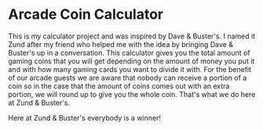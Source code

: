 # Arcade Coin Calculator

This is my calculator project and was inspired by Dave & Buster's. I named it Zund after my friend who helped me with the idea by bringing Dave & Buster's up in a conversation. This calculator gives you the total amount of gaming coins that you will get depending on the amount of money you put it and with how many gaming cards you want to divide it with. For the benefit of our arcade guests we are aware that nobody can receive a portion of a coin so in the case that the amount of coins comes out with an extra portion, we will round up to give you the whole coin. That's what we do here at Zund & Buster's.

Here at Zund & Buster's everybody is a winner!
